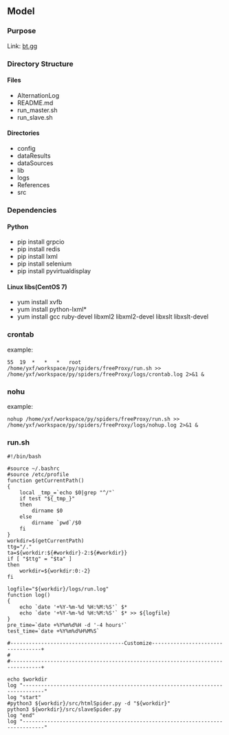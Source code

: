 ## Model
### Purpose
Link: [bt.gg](bt.gg)

### Directory Structure
#### Files
* AlternationLog
* README.md
* run_master.sh
* run_slave.sh

#### Directories
* config
* dataResults
* dataSources
* lib
* logs
* References
* src

### Dependencies
#### Python
* pip install grpcio
* pip install redis
* pip install lxml
* pip install selenium
* pip install pyvirtualdisplay

#### Linux libs(CentOS 7)
* yum install xvfb
* yum install python-lxml*
* yum install gcc ruby-devel libxml2 libxml2-devel libxslt libxslt-devel 

### crontab 
example:
```
55	19	*	*	*	root	/home/yxf/workspace/py/spiders/freeProxy/run.sh	>> /home/yxf/workspace/py/spiders/freeProxy/logs/crontab.log 2>&1 & 
```

### nohu
example:
```
nohup /home/yxf/workspace/py/spiders/freeProxy/run.sh >> /home/yxf/workspace/py/spiders/freeProxy/logs/nohup.log 2>&1 &
```

### run.sh
```
#!/bin/bash

#source ~/.bashrc
#source /etc/profile
function getCurrentPath() 
{
    local _tmp_=`echo $0|grep "^/"`
    if test "${_tmp_}"
    then
        dirname $0
    else 
        dirname `pwd`/$0
    fi
}
workdir=$(getCurrentPath)
ttg="/."
ta=${workdir:${#workdir}-2:${#workdir}}
if [ "$ttg" = "$ta" ] 
then
    workdir=${workdir:0:-2}
fi

logfile="${workdir}/logs/run.log"
function log()
{
    echo `date '+%Y-%m-%d %H:%M:%S'` $*
    echo `date '+%Y-%m-%d %H:%M:%S'` $* >> ${logfile}
}
pre_time=`date +%Y%m%d%H -d '-4 hours'`
test_time=`date +%Y%m%d%H%M%S`

#-------------------------------------Customize----------------------------------+
#
#--------------------------------------------------------------------------------+

echo $workdir
log "-----------------------------------------------------------------------------"
log "start"
#python3 ${workdir}/src/htmlSpider.py -d "${workdir}"
python3 ${workdir}/src/slaveSpider.py 
log "end"
log "-----------------------------------------------------------------------------"
```
